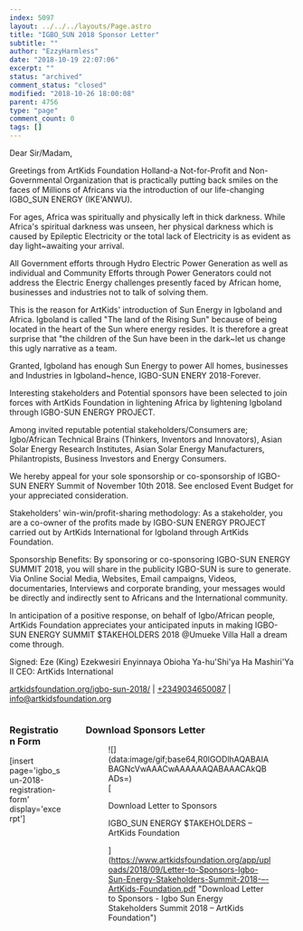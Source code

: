 ```yaml
---
index: 5097
layout: ../../../layouts/Page.astro
title: "IGBO_SUN 2018 Sponsor Letter"
subtitle: ""
author: "EzzyHarmless"
date: "2018-10-19 22:07:06"
excerpt: ""
status: "archived"
comment_status: "closed"
modified: "2018-10-26 18:00:08"
parent: 4756
type: "page"
comment_count: 0
tags: []
---
```


<section class="section content">

Dear Sir/Madam,

Greetings from ArtKids Foundation Holland-a Not-for-Profit and Non-Governmental Organization that is practically putting back smiles on the faces of Millions of Africans via the introduction of our life-changing IGBO_SUN ENERGY (IKE'ANWU).

For ages, Africa was spiritually and physically left in thick darkness. While Africa's spiritual darkness was unseen, her physical darkness which is caused by Epileptic Electricity or the total lack of Electricity is as evident as day light~awaiting your arrival.

All Government efforts through Hydro Electric Power Generation as well as individual and Community Efforts through Power Generators could not address the Electric Energy challenges presently faced by African home, businesses and industries not to talk of solving them.

This is the reason for ArtKids' introduction of Sun Energy in Igboland and Africa. Igboland is called "The land of the Rising Sun" because of being located in the heart of the Sun where energy resides. It is therefore a great surprise that "the children of the Sun have been in the dark~let us change this ugly narrative as a team.

Granted, Igboland has enough Sun Energy to power All homes, businesses and Industries in Igboland~hence, IGBO-SUN ENERY 2018-Forever.

Interesting stakeholders and Potential sponsors have been selected to join forces with ArtKids Foundation in lightening Africa by lightening Igboland through IGBO-SUN ENERGY PROJECT.

Among invited reputable potential stakeholders/Consumers are; Igbo/African Technical Brains (Thinkers, Inventors and Innovators), Asian Solar Energy Research Institutes, Asian Solar Energy Manufacturers, Philantropists, Business Investors and Energy Consumers.

We hereby appeal for your sole sponsorship or co-sponsorship of IGBO-SUN ENERY Summit of November 10th 2018\. See enclosed Event Budget for your appreciated consideration.

Stakeholders' win-win/profit-sharing methodology:
As a stakeholder, you are a co-owner of the profits made by IGBO-SUN ENERGY PROJECT carried out by ArtKids International for Igboland through ArtKids Foundation.

Sponsorship Benefits:
By sponsoring or co-sponsoring IGBO-SUN ENERGY SUMMIT 2018, you will share in the publicity IGBO-SUN is sure to generate. Via Online Social Media, Websites, Email campaigns, Videos, documentaries, Interviews and corporate branding, your messages would be directly and indirectly sent to Africans and the International community.

In anticipation of a positive response, on behalf of Igbo/African people, ArtKids Foundation appreciates your anticipated inputs in making IGBO-SUN ENERGY SUMMIT $TAKEHOLDERS 2018 @Umueke Villa Hall a dream come through.

Signed:
Eze (King) Ezekwesiri Enyinnaya Obioha
Ya-hu'Shi'ya Ha Mashiri'Ya II
CEO: ArtKids International

[artkidsfoundation.org/igbo-sun-2018/](https://www.artkidsfoundation.org/igbo-sun-2018/ "Visit ArtKids Igbo Sun Event page") | [+2349034650087](tel:+2349034650087 "Call ArtKids Africa") | [info@artkidsfoundation.org](mailto:Info@artkidsfoundation.org "Email ArtKids Africa")

</section>

<section class="section content">

<div class="columns">

<div class="column is-6">

### Registration Form

[insert page='igbo_sun-2018-registration-form' display='excerpt']</div>

<div class="column is-6">

### Download Sponsors Letter

<figure class="image is-3by4 box effect-selena has-text-left has-text-white has-text-weight-semibold has-text-shadow">![](data:image/gif;base64,R0lGODlhAQABAIABAGNcVwAAACwAAAAAAQABAAACAkQBADs=)

<figcaption>[

<span class="icon is-small"></span>Download Letter to Sponsors

IGBO_SUN ENERGY $TAKEHOLDERS – ArtKids Foundation

](https://www.artkidsfoundation.org/app/uploads/2018/09/Letter-to-Sponsors-Igbo-Sun-Energy-Stakeholders-Summit-2018-–-ArtKids-Foundation.pdf "Download Letter to Sponsors - Igbo Sun Energy Stakeholders Summit 2018 – ArtKids Foundation")</figcaption>

</figure>

</div>

</div>

</section>